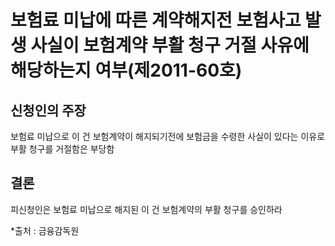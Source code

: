 # 보험료 미납에 따른 계약해지전 보험사고 발생 사실이 보험계약 부활 청구 거절 사유에 해당하는지 여부(제2011-60호)

## 신청인의 주장

보험료 미납으로 이 건 보험계약이 해지되기전에 보험금을 수령한 사실이 있다는 이유로 부활 청구를 거절함은 부당함


## 결론

피신청인은 보험료 미납으로 해지된 이 건 보험계약의 부활 청구를 승인하라

*출처 : 금융감독원